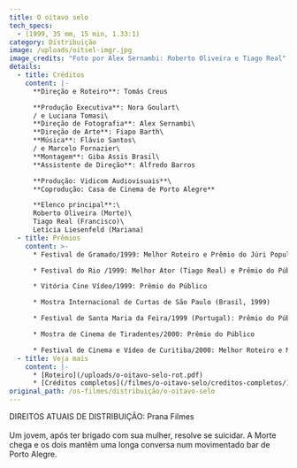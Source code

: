 ```yaml
---
title: O oitavo selo
tech_specs:
  - (1999, 35 mm, 15 min, 1.33:1)
category: Distribuição
image: /uploads/oitsel-imgr.jpg
image_credits: "Foto por Alex Sernambi: Roberto Oliveira e Tiago Real"
details:
  - title: Créditos
    content: |-
      **Direção e Roteiro**: Tomás Creus

      **Produção Executiva**: Nora Goulart\
      / e Luciana Tomasi\
      **Direção de Fotografia**: Alex Sernambi\
      **Direção de Arte**: Fiapo Barth\
      **Música**: Flávio Santos\
      / e Marcelo Fornazier\
      **Montagem**: Giba Assis Brasil\
      **Assistente de Direção**: Alfredo Barros

      **Produção: Vidicom Audiovisuais**\
      **Coprodução: Casa de Cinema de Porto Alegre**

      **Elenco principal**:\
      Roberto Oliveira (Morte)\
      Tiago Real (Francisco)\
      Letícia Liesenfeld (Mariana)
  - title: Prêmios
    content: >-
      * Festival de Gramado/1999: Melhor Roteiro e Prêmio do Júri Popular

      * Festival do Rio /1999: Melhor Ator (Tiago Real) e Prêmio do Público

      * Vitória Cine Vídeo/1999: Prêmio do Público

      * Mostra Internacional de Curtas de São Paulo (Brasil, 1999)

      * Festival de Santa Maria da Feira/1999 (Portugal): Prêmio do Público

      * Mostra de Cinema de Tiradentes/2000: Prêmio do Público

      * Festival de Cinema e Vídeo de Curitiba/2000: Melhor Roteiro e Melhor Filme
  - title: Veja mais
    content: |-
      * [R﻿oteiro](/uploads/o-oitavo-selo-rot.pdf)
      * [C﻿réditos completos](/filmes/o-oitavo-selo/creditos-completos/)
original_path: /os-filmes/distribuição/o-oitavo-selo
---
```

D﻿IREITOS ATUAIS DE DISTRIBUIÇÃO: Prana Filmes\
\
Um jovem, após ter brigado com sua mulher, resolve se suicidar. A Morte chega e os dois mantêm uma longa conversa num movimentado bar de Porto Alegre.